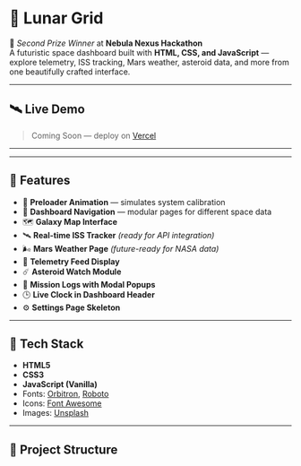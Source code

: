 # 🌌 Lunar Grid

🚀 *Second Prize Winner* at **Nebula Nexus Hackathon**  
A futuristic space dashboard built with **HTML, CSS, and JavaScript** — explore telemetry, ISS tracking, Mars weather, asteroid data, and more from one beautifully crafted interface.

---

## 🛰️ Live Demo

> Coming Soon — deploy on [Vercel](https://lunar-grid-phi.vercel.app/) 

---


---

## 🧠 Features

- 🔧 **Preloader Animation** — simulates system calibration
- 🌌 **Dashboard Navigation** — modular pages for different space data
- 🗺️ **Galaxy Map Interface**
- 🛰️ **Real-time ISS Tracker** *(ready for API integration)*
- 🌬️ **Mars Weather Page** *(future-ready for NASA data)*
- 📡 **Telemetry Feed Display**
- ☄️ **Asteroid Watch Module**
- 📓 **Mission Logs with Modal Popups**
- 🕒 **Live Clock in Dashboard Header**
- ⚙️ **Settings Page Skeleton**

---

## 🔧 Tech Stack

- **HTML5**  
- **CSS3**  
- **JavaScript (Vanilla)**  
- Fonts: [Orbitron](https://fonts.google.com/specimen/Orbitron), [Roboto](https://fonts.google.com/specimen/Roboto)  
- Icons: [Font Awesome](https://fontawesome.com/)  
- Images: [Unsplash](https://unsplash.com/)

---

## 📁 Project Structure

